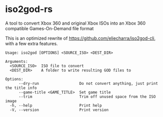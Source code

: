 # iso2god-rs
A tool to convert Xbox 360 and original Xbox ISOs into an Xbox 360 compatible Games-On-Demand file format

This is an optimized rewrite of https://github.com/eliecharra/iso2god-cli, with a few extra features.

```
Usage: iso2god [OPTIONS] <SOURCE_ISO> <DEST_DIR>

Arguments:
  <SOURCE_ISO>  ISO file to convert
  <DEST_DIR>    A folder to write resulting GOD files to

Options:
      --dry-run                  Do not convert anything, just print the title info
      --game-title <GAME_TITLE>  Set game title
      --trim                     Trim off unused space from the ISO image
  -h, --help                     Print help
  -V, --version                  Print version
```
